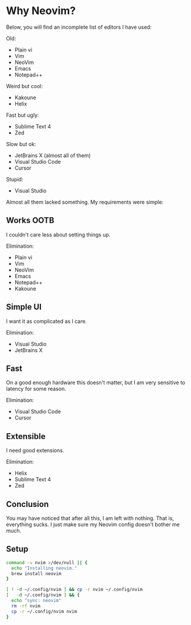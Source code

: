 # Why Neovim?
Below, you will find an incomplete list of editors I have used:

Old:
- Plain vi
- Vim
- NeoVim
- Emacs
- Notepad++

Weird but cool:
- Kakoune
- Helix

Fast but ugly:
- Sublime Text 4
- Zed

Slow but ok:
- JetBrains X (almost all of them)
- Visual Studio Code
- Cursor

Stupid:
- Visual Studio

Almost all them lacked something. My requirements were simple:

## __Works OOTB__
I couldn't care less about setting things up.

Elimination:
- Plain vi
- Vim
- NeoVim
- Emacs
- Notepad++
- Kakoune

## __Simple UI__
I want it as complicated as I care.

Elimination:
- Visual Studio
- JetBrains X

## __Fast__
On a good enough hardware this doesn't matter, but I am very sensitive
to latency for some reason.

Elimination:
- Visual Studio Code
- Cursor

## __Extensible__
I need good extensions.

Elimination:
- Helix
- Sublime Text 4
- Zed

## Conclusion
You may have noticed that after all this, I am left with nothing.
That is, everything sucks. I just make sure my Neovim config doesn't
bother me much.

## Setup

```sh
command -v nvim >/dev/null || {
  echo "Installing neovim."
  brew install neovim
}

[ ! -d ~/.config/nvim ] && cp -r nvim ~/.config/nvim
[   -d ~/.config/nvim ] && {
  echo "sync: neovim"
  rm -rf nvim
  cp -r ~/.config/nvim nvim
}
```
